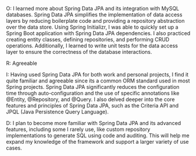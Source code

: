 O: I learned more about Spring Data JPA and its integration with MySQL databases. Spring Data JPA simplifies the implementation of data access layers by reducing boilerplate code and providing a repository abstraction over the data store. Using Spring Initializr, I was able to quickly set up a Spring Boot application with Spring Data JPA dependencies. I also practiced creating entity classes, defining repositories, and performing CRUD operations. Additionally, I learned to write unit tests for the data access layer to ensure the correctness of the database interactions.

R: Agreeable

I: Having used Spring Data JPA for both work and personal projects, I find it quite familiar and agreeable since its a common ORM standard used in most Spring projects. Spring Data JPA significantly reduces the configuration time through auto-configuration and the use of specific annotations like @Entity, @Repository, and @Query. I also delved deeper into the core features and principles of Spring Data JPA, such as the Criteria API and JPQL (Java Persistence Query Language).

D: I plan to become more familiar with Spring Data JPA and its advanced features, including some I rarely use, like custom repository implementations to generate SQL using code and auditing. This will help me expand my knowledge of the framework and support a larger variety of use cases.